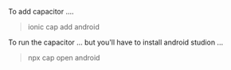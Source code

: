 
To add capacitor .... 
> ionic cap add android


To run the capacitor ... but you'll have to install android studion ... 
> npx cap open android